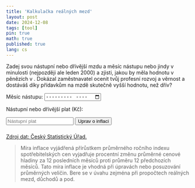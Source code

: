 ```yaml
---
title: 'Kalkulačka reálných mezd'
layout: post
date: 2024-12-08
tags: [tool]
pin: true
math: true
published: true
lang: cs
---
```



  <p>Zadej svou nástupní nebo dřívější mzdu a měsíc nástupu nebo jindy v minulosti (nejpozději ale leden 2000) a zjisti, jakou by měla hodnotu v pěnězích v <span id="last_month"></span>. Dokázal zaměstnavatel ocenit tvůj profesní rozvoj a věrnost a dostáváš díky přídavkům na mzdě skutečně vyšší hodnotu, než dřív?</p>
  <label for="month">Měsíc nástupu: </label> 
  <input type="month" id="month" min="2000-01" placeholder="YYYY-MM">

  <label for="salary">Nástupní nebo dřívější plat (Kč): </label>

  <input type="currency" id="salary" placeholder="Nástupní plat" step="1">
  <button onclick="calculateInflation()">Uprav o inflaci</button>

  <h3 id="result"></h3>

  <a href="https://csu.gov.cz/mira_inflace">Zdroj dat: Český Statistický Úřad.</a> 
  <blockquote>
  Míra inflace vyjádřená přírůstkem
  průměrného ročního indexu spotřebitelských cen vyjadřuje procentní změnu průměrné cenové hladiny za 12 posledních
  měsíců proti průměru 12 předchozích měsíců.
  Tato míra inflace je vhodná při úpravách nebo posuzování průměrných veličin. Bere se v úvahu zejména při propočtech
  reálných mezd, důchodů a pod.
  </blockquote>

  <div id="tablecopy" class="table-wrapper"></div>

<script>
  let inflationData = {
    data: [],
    lastDate: null,
    currentMonth: null,
    isLoaded: false,
    isLoading: false
  };
  const months = ["lednu", "únoru", "březnu", "dubnu", "květnu", "červnu", "červenci", "srpnu", "září", "říjnu", "listopadu", "prosinci"];

  async function fetchInflationDataOnce() {
    if (inflationData.isLoaded || inflationData.isLoading) {
      return inflationData;
    }

    inflationData.isLoading = true;

    try {
      const proxyUrl = 'https://corsproxy.io/?url=';
      const doc = await fetchAndParseHTML(proxyUrl + 'https://csu.gov.cz/mira_inflace');

      if (doc) {
        const table = doc.getElementsByTagName('table')[0];
        document.getElementById('tablecopy').appendChild(table.cloneNode(table.cloneNode(true)));
        const cells = table.getElementsByTagName('td');

        inflationData.data = Array.from(cells).map(cell => parseFloat(cell.textContent.replace(',', '.')));

        while (inflationData.data.length > 0 && isNaN(inflationData.data[inflationData.data.length - 1])) {
          inflationData.data.pop();
        }

        const startDate = new Date(2000, 0);
        const currentDate = new Date(startDate.setMonth(startDate.getMonth() + inflationData.data.length));
        inflationData.currentMonth = months[currentDate.getMonth()] + " " + currentDate.getFullYear();
        document.getElementById('last_month').textContent = inflationData.currentMonth;

        inflationData.isLoaded = true;
      }
    } catch (error) {
      console.error("Error processing inflation data:", error);
    } finally {
      inflationData.isLoading = false;
    }

    return inflationData;
  }

  async function fetchAndParseHTML(url) {
    try {
      const response = await fetch(url);

      if (!response.ok) {
        throw new Error(`HTTP error! Status: ${response.status}`);
      }

      const htmlText = await response.text();
      const parser = new DOMParser();
      const doc = parser.parseFromString(htmlText, "text/html");
      return doc;

    } catch (error) {
      console.error("Error fetching or parsing HTML:", error);
      return null;
    }
  }
  function calculateInflation() {
    if (!inflationData.isLoaded) {
      fetchInflationDataOnce().then(() => calculateInflation(period));
      return;
    }

    const monthInput = document.getElementById("month").value;
    const errorMessage = document.getElementById("error-message");

    const salaryInput = parseFloat(document.getElementById("salary").value);
    if (!monthInput || isNaN(salaryInput) || salaryInput <= 0 || monthInput < "2000-01") {
      document.getElementById("result").innerText = "Měsíc musí být ve formátu YYYY-MM a nejdříve Leden 2000.";
      return;
    }

    const [year, month] = monthInput.split('-').map(Number);
    let index = (year - 2000) * 12 + month;
    let totalInflation = 1.0;

    while (index < inflationData.data.length) {
      monthlyRate = Math.pow(1 + inflationData.data[index] / 100, 1 / 12);
      totalInflation *= monthlyRate;
      index++;
    }
    adjustedSalary = salaryInput * totalInflation;
    const totalInflationPercent = (totalInflation - 1.0) * 100;

    document.getElementById("result").innerText =
      `To by v ${inflationData.currentMonth} mělo hodnotu: ${adjustedSalary.toFixed(0)} Kč. Nárůst je tedy ${totalInflationPercent.toFixed(1)}%.`;
  }

  document.addEventListener('DOMContentLoaded', () => {
    fetchInflationDataOnce();
  });

</script>

